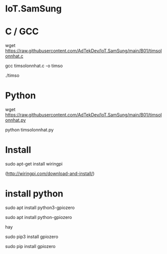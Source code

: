 # IoT.SamSung


# C / GCC

   wget https://raw.githubusercontent.com/AdTekDev/IoT.SamSung/main/B01/timsolonnhat.c
   
   gcc timsolonnhat.c -o timso
   
   ./timso


# Python 

wget   https://raw.githubusercontent.com/AdTekDev/IoT.SamSung/main/B01/timsolonnhat.py

python  timsolonnhat.py 


# Install

sudo apt-get install wiringpi

(http://wiringpi.com/download-and-install/)


# install python 


sudo apt install python3-gpiozero


sudo apt install python-gpiozero


hay

sudo pip3 install gpiozero

sudo pip install gpiozero


